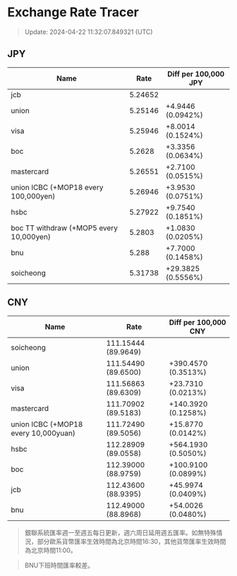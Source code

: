 # Exchange Rate Tracer

> Update: 2024-04-22 11:32:07.849321 (UTC)

## JPY

| Name                                    |    Rate | Diff per 100,000 JPY   |
|-----------------------------------------|---------|------------------------|
| jcb                                     | 5.24652 |                        |
| union                                   | 5.25146 | +4.9446 (0.0942%)      |
| visa                                    | 5.25946 | +8.0014 (0.1524%)      |
| boc                                     | 5.2628  | +3.3356 (0.0634%)      |
| mastercard                              | 5.26551 | +2.7100 (0.0515%)      |
| union ICBC (+MOP18 every 100,000yen)    | 5.26946 | +3.9530 (0.0751%)      |
| hsbc                                    | 5.27922 | +9.7540 (0.1851%)      |
| boc TT withdraw (+MOP5 every 10,000yen) | 5.2803  | +1.0830 (0.0205%)      |
| bnu                                     | 5.288   | +7.7000 (0.1458%)      |
| soicheong                               | 5.31738 | +29.3825 (0.5556%)     |

## CNY

| Name                                 | Rate                | Diff per 100,000 CNY   |
|--------------------------------------|---------------------|------------------------|
| soicheong                            | 111.15444	(89.9649) |                        |
| union                                | 111.54490	(89.6500) | +390.4570 (0.3513%)    |
| visa                                 | 111.56863	(89.6309) | +23.7310 (0.0213%)     |
| mastercard                           | 111.70902	(89.5183) | +140.3920 (0.1258%)    |
| union ICBC (+MOP18 every 10,000yuan) | 111.72490	(89.5056) | +15.8770 (0.0142%)     |
| hsbc                                 | 112.28909	(89.0558) | +564.1930 (0.5050%)    |
| boc                                  | 112.39000	(88.9759) | +100.9100 (0.0899%)    |
| jcb                                  | 112.43600	(88.9395) | +45.9974 (0.0409%)     |
| bnu                                  | 112.49000	(88.8968) | +54.0026 (0.0480%)     |


> 銀聯系統匯率週一至週五每日更新，週六周日延用週五匯率。如無特殊情況，部分歐系貨幣匯率生效時間為北京時間16:30，其他貨幣匯率生效時間為北京時間11:00。

> BNU下班時間匯率較差。

